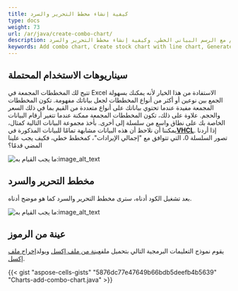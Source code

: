 ```yaml
---
title: كيفية إنشاء مخطط التحرير والسرد
type: docs
weight: 73
url: /ar/java/create-combo-chart/
description: كيفية إنشاء مخطط التحرير والسرد، وكيفية إضافة مخطط الأسهم مع الرسم البياني الخطي، وكيفية إنشاء مخطط التحرير والسرد.
keywords: Add combo chart, Create stock chart with line chart, Generate combo chart, add stock chart with line chart.
---
```

##  **سيناريوهات الاستخدام المحتملة**
تتيح لك المخططات المجمعة في Excel الاستفادة من هذا الخيار لأنه يمكنك بسهولة الجمع بين نوعين أو أكثر من أنواع المخططات لجعل بياناتك مفهومة. تكون المخططات المجمعة مفيدة عندما تحتوي بياناتك على أنواع متعددة من القيم بما في ذلك السعر والحجم. علاوة على ذلك، تكون المخططات المجمعة ممكنة عندما تتغير أرقام البيانات الخاصة بك على نطاق واسع من سلسلة إلى أخرى.
 بأخذ مجموعة البيانات التالية كمثال، يمكننا أن نلاحظ أن هذه البيانات مشابهة تمامًا للبيانات المذكورة في[**VHCL**](https://docs.aspose.com/cells/java/create-volume-high-low-close-stock-chart/). إذا أردنا تصور السلسلة 0، التي تتوافق مع "إجمالي الإيرادات"، كمخطط خطي، فكيف يجب علينا المضي قدمًا؟

![ما يجب القيام به:image_alt_text](sample.png)
##  **مخطط التحرير والسرد**
بعد تشغيل الكود أدناه، سترى مخطط التحرير والسرد كما هو موضح أدناه.

![ما يجب القيام به:image_alt_text](result.png)
##  **عينة من الرموز**
 يقوم نموذج التعليمات البرمجية التالي بتحميل ملف[عينة من ملف إكسل](combo.xlsx) ويولد[إخراج ملف إكسل](out.xlsx).

{{< gist "aspose-cells-gists" "5876dc77e47649b66bdb5deefb4b5639" "Charts-add-combo-chart.java" >}}
